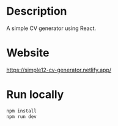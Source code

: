 # Description
A simple CV generator using React.

# Website
https://simple12-cv-generator.netlify.app/

# Run locally
```bash
npm install 
npm run dev
```
